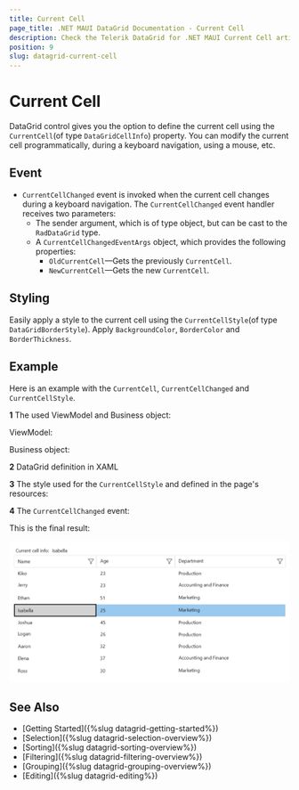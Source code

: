 ```yaml
---
title: Current Cell
page_title: .NET MAUI DataGrid Documentation - Current Cell
description: Check the Telerik DataGrid for .NET MAUI Current Cell article.
position: 9
slug: datagrid-current-cell
---
```


# Current Cell

DataGrid control gives you the option to define the current cell using the `CurrentCell`(of type `DataGridCellInfo`) property. You can modify the current cell programmatically, during a keyboard navigation, using a mouse, etc. 

## Event

* `CurrentCellChanged` event is invoked when the current cell changes during a keyboard navigation. The `CurrentCellChanged` event handler receives two parameters:
	* The sender argument, which is of type object, but can be cast to the `RadDataGrid` type.
	* A `CurrentCellChangedEventArgs` object, which provides the following properties:
		- `OldCurrentCell`&mdash;Gets the previously `CurrentCell`.
		- `NewCurrentCell`&mdash;Gets the new `CurrentCell`.


## Styling

Easily apply a style to the current cell using the `CurrentCellStyle`(of type `DataGridBorderStyle`). Apply `BackgroundColor`, `BorderColor` and `BorderThickness`.

## Example

Here is an example with the `CurrentCell`, `CurrentCellChanged` and `CurrentCellStyle`.

**1** The used ViewModel and Business object:

ViewModel:

<snippet id='datagrid-grouping-propertygroupdescriptor-viewmodel' />

Business object:

<snippet id='datagrid-grouping-propertygroupdescriptor-object' />

**2** DataGrid definition in XAML

<snippet id='datagrid-keyboard-navigation-xaml' />

**3** The style used for the `CurrentCellStyle` and defined in the page's resources: 

<snippet id='datagrid-keyboard-navigation-style' />

**4** The `CurrentCellChanged` event:

<snippet id='datagrid-currentcell-changed' />

This is the final result:

![DataGrid Current Cell](images/datagrid-keyboard-navigation.png)

## See Also

- [Getting Started]({%slug datagrid-getting-started%})
- [Selection]({%slug datagrid-selection-overview%})
- [Sorting]({%slug datagrid-sorting-overview%})
- [Filtering]({%slug datagrid-filtering-overview%})
- [Grouping]({%slug datagrid-grouping-overview%})
- [Editing]({%slug datagrid-editing%})
